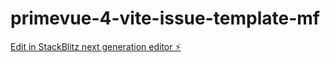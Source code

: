 # primevue-4-vite-issue-template-mf

[Edit in StackBlitz next generation editor ⚡️](https://stackblitz.com/~/github.com/andrew-cmdltt/primevue-4-vite-issue-template-mf)